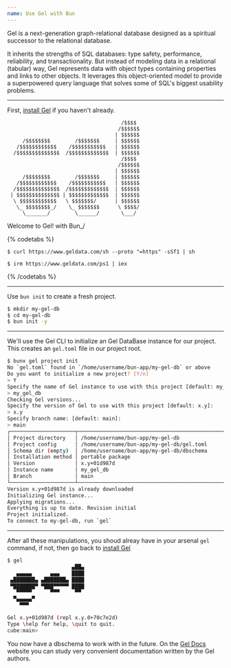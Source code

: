 ```yaml
---
name: Use Gel with Bun
---
```


Gel is a next-generation graph-relational database designed as a spiritual successor to the relational database.

It inherits the strengths of SQL databases: type safety, performance, reliability, and transactionality. But instead of modeling data in a relational (tabular) way, Gel represents data with object types containing properties and links to other objects. It leverages this object-oriented model to provide a superpowered query language that solves some of SQL's biggest usability problems.

---

First, [install Gel](https://www.geldata.com/) if you haven't already.

                                         /$$$$
                                        /$$$$$$
                                       | $$$$$$
         /$$$$$$$$        /$$$$$$$     | $$$$$$
       /$$$$$$$$$$$$    /$$$$$$$$$$$   | $$$$$$
      /$$$$$$$$$$$$$$  /$$$$$$$$$$$$$  | $$$$$$
                                         /$$$$
                                        /$$$$$$
                                       | $$$$$$
         /$$$$$$$$        /$$$$$$$     | $$$$$$
       /$$$$$$$$$$$$    /$$$$$$$$$$$   | $$$$$$
      /$$$$$$$$$$$$$$  /$$$$$$$$$$$$$  | $$$$$$
     | $$$$$$$$$$$$$$ | $$$$$$$$$$$$$  | $$$$$$
      \ $$$$$$$$$$$$   \ $$$$$$$/      | $$$$$$
       \_ $$$$$$$$_/    \_ $$$$$$$      \ $$$$/
         \_______/        \______/       \___/

Welcome to Gel! with Bun\_/

{% codetabs %}

```sh#Linux/macOS
$ curl https://www.geldata.com/sh --proto "=https" -sSf1 | sh
```

```sh#Windows
$ irm https://www.geldata.com/ps1 | iex
```

{% /codetabs %}

---

Use `bun init` to create a fresh project.

```sh
$ mkdir my-gel-db
$ cd my-gel-db
$ bun init -y
```

---

We'll use the Gel CLI to initialize an Gel DataBase instance for our project. This creates an `gel.toml` file in our project root.

```sh
$ bunx gel project init
No `gel.toml` found in `/home/username/bun-app/my-gel-db` or above
Do you want to initialize a new project? [Y/n]
> Y
Specify the name of Gel instance to use with this project [default: my_gel_db]:
> my_gel_db
Checking Gel versions...
Specify the version of Gel to use with this project [default: x.y]:
> x.y
Specify branch name: [default: main]:
> main
┌─────────────────────┬───────────────────────────────────────────────────────┐
│ Project directory   │ /home/username/bun-app/my-gel-db                      │
│ Project config      │ /home/username/bun-app/my-gel-db/gel.toml             │
│ Schema dir (empty)  │ /home/username/bun-app/my-gel-db/dbschema             │
│ Installation method │ portable package                                      │
│ Version             │ x.y+01d987d                                           │
│ Instance name       │ my_gel_db                                             │
│ Branch              │ main                                                  │
└─────────────────────┴───────────────────────────────────────────────────────┘
Version x.y+01d987d is already downloaded
Initializing Gel instance...
Applying migrations...
Everything is up to date. Revision initial
Project initialized.
To connect to my-gel-db, run `gel`
```

---

After all these manipulations, you shoud alreay have in your arsenal `gel` command, if not, then go back to [install Gel](https://www.geldata.com/)

```sh
$ gel
                     ▄██▄
   ▄▄▄▄▄      ▄▄▄    ████
 ▄███████▄ ▄███████▄ ████
 ▀███████▀ ▀███▀▀▀▀▀ ████
   ▀▀▀▀▀      ▀▀▀     ▀▀
  ▀▄▄▄▄▄▀
    ▀▀▀

Gel x.y+01d987d (repl x.y.0+70c7e2d)
Type \help for help, \quit to quit.
cube:main>
```

You now have a dbschema to work with in the future. On the [Gel Docs](https://docs.geldata.com/) website you can study very convenient documentation written by the Gel authors.
